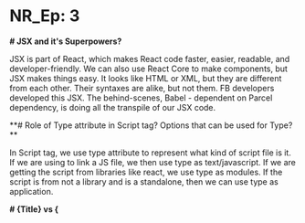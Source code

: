 # NR_Ep: 3 
 
**# JSX and it's Superpowers?**


JSX is part of React, which makes React code faster, easier, readable, and developer-friendly. We can also use React Core to make components, but JSX makes things easy. It looks like HTML or XML, but they are different from each other. Their syntaxes are alike, but not them. FB developers developed this JSX. The behind-scenes, Babel - dependent on Parcel dependency, is doing all the transpile of our JSX code. 

**# Role of Type attribute in Script tag? Options that can be used for Type?
**

In Script tag, we use type attribute to represent what kind of script file is it. If we are using to link a JS file, we then use type as text/javascript. If we are getting the script from libraries like react, we use type as modules. If the script is from not a library and is a standalone, then we can use type as application. 

**# {Title} vs {<Title/>} vs {<Title><Title/>}**


We generally wrap the react component in html tag like <Title/> when you want to include that whole piece of Title code.
But, as we know, <Title/> is nothing but <TItle><Title/>. So we can also use this to get the same output. Coming to the basics, When we are using {} inside of a component, we can literally write any JS code inside it. They why not call the other component as a method in this part? SO, we can also use {Title} as method and this also gives the same output.
In the end all the three gives you same output.
